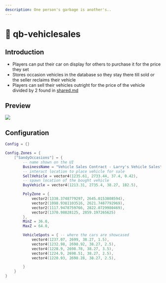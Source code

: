 ```yaml
---
description: One person's garbage is another's..
---
```


# 📄 qb-vehiclesales

## Introduction

* Players can put their car on display for others to purchase it for the price they set
* Stores occasion vehicles in the database so they stay there till sold or the seller reclaims their vehicle
* Players can sell their vehicles outright for the price of the vehicle divided by 2 found in [shared.md](../qb-core/shared.md "mention")

## Preview

![](../.gitbook/assets/FiveM\_b2372\_GTAProcess\_surtVqsoDV.jpg)

## Configuration

```lua
Config = {}

Config.Zones = {
    ["SandyOccasions"] = {
        -- name shown on the UI
        BusinessName = "Vehicle Sales Contract - Larry's Vehicle Sales",
        -- interact location to place vehicle for sale
        SellVehicle = vector4(1235.61, 2733.44, 37.4, 0.42),
        -- spawn location of the bought vehicle
        BuyVehicle = vector4(1213.31, 2735.4, 38.27, 182.5),

        PolyZone = {
            vector2(1338.3748779297, 2645.0153808594),
            vector2(1098.9381103516, 2621.7487792969),
            vector2(1117.9478759766, 2822.0729980469),
            vector2(1370.98828125, 2859.197265625)
        },
        MinZ = 36.0,
        MaxZ = 64.0,

        VehicleSpots = { -- where the cars are showcased
            vector4(1237.07, 2699, 38.27, 1.5),
            vector4(1232.98, 2698.92, 38.27, 2.5),
            vector4(1228.9, 2698.78, 38.27, 3.5),
            vector4(1224.9, 2698.51, 38.27, 2.5),
            vector4(1220.93, 2698.28, 38.27, 2.5),

        }
    }
}
```
